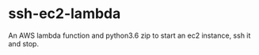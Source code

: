 # ssh-ec2-lambda
An AWS lambda function and python3.6 zip to start an ec2 instance, ssh it and stop. 
